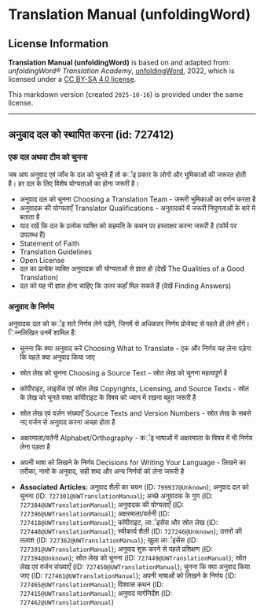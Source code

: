 # Translation Manual (unfoldingWord)

## License Information

**Translation Manual (unfoldingWord)** is based on and adapted from: _unfoldingWord® Translation Academy_, [unfoldingWord](https://unfoldingword.org/utw), 2022, which is licensed under a [CC BY-SA 4.0 license](https://creativecommons.org/licenses/by-sa/4.0/legalcode.en).

This markdown version (created `2025-10-16`) is provided under the same license.



--------------------------------

## अनुवाद दल को स्थापित करना (id: 727412)

### एक दल अथवा टीम को चुनना

जब आप अनुवाद एवं जाँच के दल को चुनते हैं तो कर्इ प्रकार के लोगों और भूमिकाओं की जरूरत होती है। हर दल के लिए विशेष योग्यताओं का होना जरूरी है।

* अनुवाद दल को चुनना Choosing a Translation Team \- जरूरी भुमिकाओं का वर्णन करता है
* अनुवादक की योग्यताएँ Translator Qualifications \- अनुवादकों में जरूरी निपुणताओं के बारे में बताता है
* याद रखें कि दल के प्रत्येक व्यक्ति को सहमति के कथन पर हस्ताक्षर करना जरूरी है (फॉर्म पर उपलब्ध हैं)
* Statement of Faith
* Translation Guidelines
* Open License
* दल का प्रत्येक व्यक्ति अनुवादक की योग्यताओं से ज्ञात हो (देखें The Qualities of a Good Translation)
* दल को यह भी ज्ञात होना चाहिए कि उत्तर कहाँ मिल सकते हैं (देखें Finding Answers)

### अनुवाद के निर्णय

अनुवादक दल को कर्इ सारे निर्णय लेने पड़ेंगे, जिनमें से अधिकतर निर्णय प्रोजेक्ट से पहले ही लेने होंगे। िम्नलिखित उनमें शामिल हैं:

* चुनना कि क्या अनुवाद करें Choosing What to Translate \- एक और निर्णय यह लेना पड़ेगा कि पहले क्या अनुवाद किया जाए
* स्रोत लेख को चुनना Choosing a Source Text \- स्रोत लेख को चुनना महत्वपूर्ण है
* कॉपीराइट, लाइसेंस एवं स्रोत लेख Copyrights, Licensing, and Source Texts \- स्रोत के लेख को चुनते वक्त कॉपीराइट के विषय को ध्यान में रखना बहुत जरूरी है
* स्रोत लेख एवं वर्ज़न संख्याएँ Source Texts and Version Numbers \- स्रोत लेख के सबसे नए वर्जन से अनुवाद करना अच्छा होता है
* अक्षरमाला/वर्तनी Alphabet/Orthography \- कर्इ भाषाओं में अक्षरमाला के विषय में भी निर्णय लेना पड़ता है
* अपनी भाषा को लिखने के निर्णय Decisions for Writing Your Language \- लिखने का तरीका, नामों के अनुवाद, सही शब्द और अन्य निर्णयों को लेना जरूरी है

* **Associated Articles:** अनुवाद शैली का चयन  (ID: `799937@Unknown`); अनुवाद दल को चुनना (ID: `727301@UWTranslationManual`); अच्छे अनुवादक के गुण (ID: `727384@UWTranslationManual`); अनुवादक की योग्यताएँ (ID: `727396@UWTranslationManual`); अक्षरमाला/वर्तनी (ID: `727418@UWTranslationManual`); कॉपीराइट, लार्इसेंस और स्रोत लेख (ID: `727448@UWTranslationManual`); स्वीकार्य शैली (ID: `727246@Unknown`); उत्तरों की तलाश (ID: `727362@UWTranslationManual`); खुला लार्इसेंस (ID: `727391@UWTranslationManual`); अनुवाद शुरू करने से पहले प्रशिक्षण (ID: `727394@Unknown`); स्रोत लेख को चुनना (ID: `727449@UWTranslationManual`); स्रोत लेख एवं वर्जन संख्याएँ (ID: `727450@UWTranslationManual`); चुनना कि क्या अनुवाद किया जाए (ID: `727461@UWTranslationManual`); अपनी भाषाओं को लिखने के निर्णय (ID: `727465@UWTranslationManual`); विश्वास कथन (ID: `727415@UWTranslationManual`); अनुवाद मार्गनिर्देश (ID: `727462@UWTranslationManual`)


